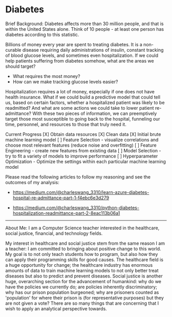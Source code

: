 # Diabetes

Brief Background:
Diabetes affects more than 30 million people, and that is within the United States alone. Think of 10 people - at least one person has diabetes according to this statistic.

Billions of money every year are spent to treating diabetes. It is a non-curable disease requiring daily administrations of insulin, constant tracking of blood glucose levels, and sometimes even hospitalization. If we could help patients suffering from diabetes somehow, what are the areas we should target?
* What requires the most money?
* How can we make tracking glucose levels easier?

Hospitalization requires a lot of money, especially if one does not have health insurance. What if we could build a predictive model that could tell us, based on certain factors, whether a hospitalized patient was likely to be readmitted? And what are some actions we could take to lower patient re-admittance? With these two pieces of information, we can preemptively target those most susceptible to going back to the hospital, funneling our time, personnel, and resources to those that truly need it.

Current Progress
[X] Obtain data resources
[X] Clean data
[X] Initial brute machine learning model
[ ] Feature Selection - visualize correlations and choose most relevant features (reduce noise and overfitting)
[ ] Feature Engineering - create new features from existing data
[ ] Model Selection - try to fit a variety of models to improve performance
[ ] Hyperparameter Optimization - Optimize the settings within each particular machine learning model

Please read the following articles to follow my reasoning and see the outcomes of my analysis:
* https://medium.com/@charleswang_3310/learn-azure-diabetes-hospital-re-admittance-part-1-f4ebc6e3d279

* https://medium.com/@charleswang_3310/python-diabetes-hospitalization-readmittance-part-2-8eac113b06a1

---


About Me:
I am a Computer Science teacher interested in the healthcare, social justice, financial, and technology fields.

My interest in healthcare and social justice stem from the same reason I am a teacher: I am committed to bringing about positive change to this world. My goal is to not only teach students how to program, but also how they can apply their programming skills for good causes. The healthcare field is a huge opportunity for change; the healthcare industry has enormous amounts of data to train machine learning models to not only better treat diseases but also to predict and prevent diseases. Social justice is another huge, overarching section for the advancement of humankind: why do we have the policies we currently do; are policies inherently discriminatory; why has our prison population burgeoned; why are prisoners counted as 'population' for where their prison is (for representative purposes) but they are not given a vote? There are so many things that are concerning that I wish to apply an analytical perspective towards.
